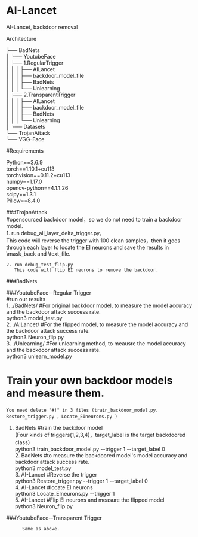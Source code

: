 # AI-Lancet

AI-Lancet, backdoor removal

Architecture

├── BadNets      
│   └── YoutubeFace  
│       ├── 1.RegularTrigger    
│   │   │      ├── AILancet   
│   │   │      ├── backdoor_model_file   
│   │   │      ├── BadNets    
│   │   │      └── Unlearning     
│       ├── 2.TransparentTrigger   
│   │   │      ├── AILancet   
│   │   │      ├── backdoor_model_file   
│   │   │      ├── BadNets   
│   │   │      └── Unlearning   
│       └── Datasets   
└── TrojanAttack     
    └── VGG-Face   
	
	
#Requirements   

Python==3.6.9   
torch==1.10.1+cu113   
torchvision==0.11.2+cu113   
numpy==1.17.0   
opencv-python==4.1.1.26   
scipy==1.3.1   
Pillow==8.4.0   
	
###TrojanAttack   
    #opensourced backdoor model，so we do not need to train a backdoor model.   
    1. run debug_all_layer_delta_trigger.py，   
       This code will reverse the trigger with 100 clean samples，then it goes through each layer to locate the EI neurons and save the results in \mask_back and \text_file.   

    2. run debug_test_flip.py   
       This code will flip EI neurons to remove the backdoor.   

###BadNets   		

###YoutubeFace--Regular Trigger   
    #run our results   
	1. ./BadNets/    #For original backdoor model, to measure the model accuracy and the backdoor attack success rate.   
	    python3 model_test.py     
	2. ./AILancet/   #For the flipped model, to measure the model accuracy and the backdoor attack success rate.   
	    python3 Neuron_flip.py   
	3. ./Unlearning/ #For unlearning method, to meausre the model accuracy and the backdoor attack success rate.   
	    python3 unlearn_model.py    

# Train your own backdoor models and measure them.	   
	You need delete "#!" in 3 files (train_backdoor_model.py，Restore_trigger.py ，Locate_EIneurons.py )   
  1. BadNets #train the backdoor model   
	   (Four kinds of triggers(1,2,3,4)，target_label is the target backdoored class）   
	    python3 train_backdoor_model.py --trigger 1 --target_label 0     
	2. BadNets #to measure the backdoored model's model accuracy and backdoor attack success rate.   
	    python3 model_test.py   
	3.  AI-Lancet #Reverse the trigger   
	    python3 Restore_trigger.py --trigger 1 --target_label 0   
	4.  AI-Lancet #locate EI neurons   
	    python3 Locate_EIneurons.py --trigger 1   
	5.  AI-Lancet #Flip EI neurons and measure the flipped model    
		python3 Neuron_flip.py	   
		

###YoutubeFace--Transparent Trigger   
		
          Same as above.   


